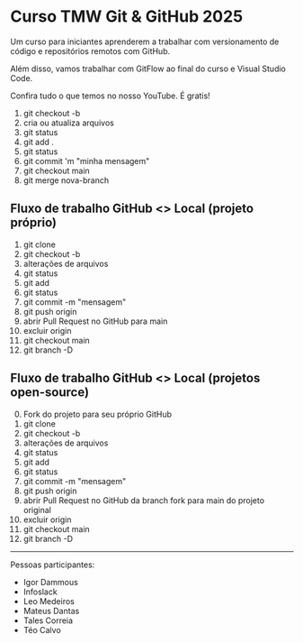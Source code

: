 # Curso TMW Git & GitHub 2025

Um curso para iniciantes aprenderem a trabalhar com versionamento de código e repositórios remotos com GitHub.

Além disso, vamos trabalhar com GitFlow ao final do curso e Visual Studio Code.

Confira tudo o que temos no nosso YouTube. É gratis!

01. git checkout -b <nova-branch>
02. cria ou atualiza arquivos
03. git status
04. git add .
05. git status
06. git commit 'm "minha mensagem"
07. git checkout main
08. git merge nova-branch

## Fluxo de trabalho GitHub <> Local (projeto próprio)
01. git clone
02. git checkout -b <nova-branch>
03. alterações de arquivos
04. git status
05. git add <arquivos>
06. git status
07. git commit -m "mensagem"
08. git push origin <nova-branch>
09. abrir Pull Request no GitHub para main
10. excluir <nova-branch> origin
11. git checkout main
12. git branch -D <nova-branch>

## Fluxo de trabalho GitHub <> Local (projetos open-source)
00. Fork do projeto para seu próprio GitHub
01. git clone
02. git checkout -b <nova-branch>
03. alterações de arquivos
04. git status
05. git add <arquivos>
06. git status
07. git commit -m "mensagem"
08. git push origin <nova-branch>
09. abrir Pull Request no GitHub da branch fork para main do projeto original
10. excluir <nova-branch> origin
11. git checkout main
12. git branch -D <nova-branch>

----

Pessoas participantes:

- Igor Dammous
- Infoslack
- Leo Medeiros
- Mateus Dantas
- Tales Correia
- Téo Calvo
